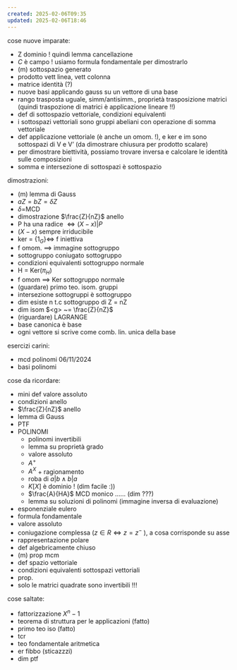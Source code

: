 ```yaml
---
created: 2025-02-06T09:35
updated: 2025-02-06T18:46
---
```

cose nuove imparate:
- Z dominio ! quindi lemma cancellazione
- $C$ è campo ! usiamo formula fondamentale per dimostrarlo 
- (m) sottospazio generato
- prodotto vett linea, vett colonna
- matrice identità (?)
- nuove basi applicando gauss su un vettore di una base
- rango trasposta uguale, simm/antisimm., proprietà trasposizione matrici (quindi traspozione di matrici è applicazione lineare !!)
- def di sottospazio vettoriale, condizioni equivalenti
- i sottospazi vettoriali sono gruppi abeliani con operazione di somma vettoriale
- def applicazione vettoriale (è anche un omom. !), e ker e im sono sottospazi di V e V’ (da dimostrare chiusura per prodotto scalare)
- per dimostrare biettività, possiamo trovare inversa e calcolare le identità sulle composizioni
- somma e intersezione di sottospazi è sottospazio

dimostrazioni:
- (m) lemma di Gauss
- $aZ = bZ = \delta Z$
- $\delta =$MCD
- dimostrazione $\frac{Z}{nZ}$ anello
- P ha una radice $\iff (X-x)|P$
- $(X-x)$ sempre irriducibile
- ker = ${\{1_G}\} \iff$ f iniettiva
- f omom. $\implies$ immagine sottogruppo
- sottogruppo coniugato sottogruppo
- condizioni equivalenti sottogruppo normale
- H = Ker($\pi_{H}$)
- f omom $\implies$ Ker sottogruppo normale
- (guardare) primo teo. isom. gruppi
- intersezione sottogruppi è sottogruppo
- dim esiste n t.c sottogruppo di Z = nZ
- dim isom $<g> ~= \frac{Z}{nZ}$
- (riguardare) LAGRANGE
- base canonica è base
- ogni vettore si scrive come comb. lin. unica della base

esercizi carini:
- mcd polinomi 06/11/2024
- basi polinomi

cose da ricordare: 
- mini def valore assoluto
- condizioni anello
- $\frac{Z}{nZ}$ anello
- lemma di Gauss
- PTF
- POLINOMI
	- polinomi invertibili
	- lemma su proprietà grado
	- valore assoluto
	- $A^+$
	- $A^X$ + ragionamento
	 - roba di $a|b \land b|a$
	 - $K[X]$ è dominio ! (dim facile :))
	 - $\frac{A}{HA}$
	 MCD monico …… (dim ???)
	 - lemma su soluzioni di polinomi (immagine inversa di evaluazione)
- esponenziale eulero
- formula fondamentale
- valore assoluto
- coniugazione complessa ($z \in R \iff z = z^-$ ), a cosa corrisponde su asse
- rappresentazione polare
- def algebricamente chiuso
- (m) prop mcm
- def spazio vettoriale
- condizioni equivalenti sottospazi vettoriali
- prop.
- solo le matrici quadrate sono invertibili !!!

cose saltate:
- fattorizzazione $X^n-1$
- teorema di struttura per le applicazioni (fatto)
- primo teo iso (fatto)
- tcr
- teo fondamentale aritmetica
- er fibbo (sticazzzi)
- dim ptf